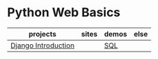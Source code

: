 # Python Web Basics

| projects | sites | demos | else |
| -------- | ----- | ----- | ---- |
| <a href="2.Django-Introduction">Django Introduction</a> | | <a href="1.PostgreSQL-Introduction/PostgreSQL.sql">SQL</a> | |
